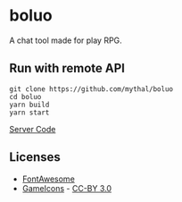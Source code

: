 # boluo

A chat tool made for play RPG.

## Run with remote API

```
git clone https://github.com/mythal/boluo
cd boluo
yarn build
yarn start
```

[Server Code](https://github.com/mythal/boluo-server)

## Licenses

- [FontAwesome](https://fontawesome.com/license)
- [GameIcons](https://game-icons.net/) - [CC-BY 3.0](https://creativecommons.org/licenses/by/3.0/)
